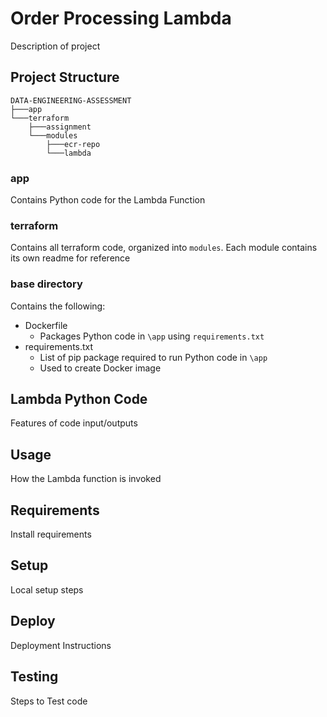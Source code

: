 # Order Processing Lambda
Description of project

## Project Structure
```text
DATA-ENGINEERING-ASSESSMENT
├───app
└───terraform
    ├───assignment
    └───modules
        ├───ecr-repo
        └───lambda
```
### app
Contains Python code for the Lambda Function
### terraform
Contains all terraform code, organized into `modules`.
Each module contains its own readme for reference
### base directory
Contains the following:
- Dockerfile
  - Packages Python code in `\app` using `requirements.txt`
- requirements.txt
  - List of pip package required to run Python code in `\app`
  - Used to create Docker image

## Lambda Python Code
Features of code input/outputs

## Usage
How the Lambda function is invoked

## Requirements
Install requirements

## Setup
Local setup steps

## Deploy
Deployment Instructions

## Testing
Steps to Test code